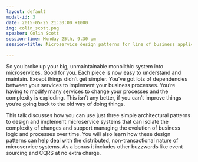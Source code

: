 ```yaml
---
layout: default
modal-id: 3
date: 2015-05-25 21:30:00 +1000
img: colin_scott.png
speaker: Colin Scott
session-time: Monday 25th, 9.30 pm
session-title: Microservice design patterns for line of business applications

---
```

So you broke up your big, unmaintainable monolithic system into microservices. Good for you. Each piece is now easy to understand and maintain. Except things didn’t get simpler. You’ve got lots of dependencies between your services to implement your business processes. You’re having to modify many services to change your processes and the complexity is exploding. This isn’t any better, if you can’t improve things you’re going back to the old way of doing things.

This talk discusses how you can use just three simple architectural patterns to design and implement microservice systems that can isolate the complexity of changes and support managing the evolution of business logic and processes over time. You will also learn how these design patterns can help deal with the distributed, non-transactional nature of microservice systems. As a bonus it includes other buzzwords like event sourcing and CQRS at no extra charge.